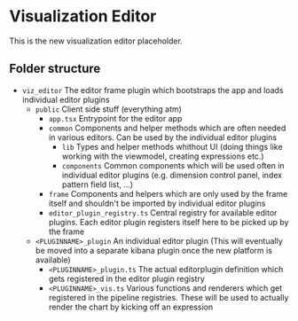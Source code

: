# Visualization Editor

This is the new visualization editor placeholder.


## Folder structure

* `viz_editor` The editor frame plugin which bootstraps the app and loads individual editor plugins
    * `public` Client side stuff (everything atm)
        * `app.tsx` Entrypoint for the editor app
        * `common` Components and helper methods which are often needed in various editors. Can be used by the individual editor plugins
            * `lib` Types and helper methods whithout UI (doing things like working with the viewmodel, creating expressions etc.)
            * `components` Common components which will be used often in individual editor plugins (e.g. dimension control panel, index pattern field list, ...)
        * `frame` Components and helpers which are only used by the frame itself and shouldn't be imported by individual editor plugins
        * `editor_plugin_registry.ts` Central registry for available editor plugins. Each editor plugin registers itself here to be picked up by the frame
    * `<PLUGINNAME>_plugin` An individual editor plugin (This will eventually be moved into a separate kibana plugin once the new platform is available)
        * `<PLUGINNAME>_plugin.ts` The actual editorplugin definition which gets registered in the editor plugin registry
        * `<PLUGINNAME>_vis.ts` Various functions and renderers which get registered in the pipeline registries. These will be used to actually render the chart by kicking off an expression